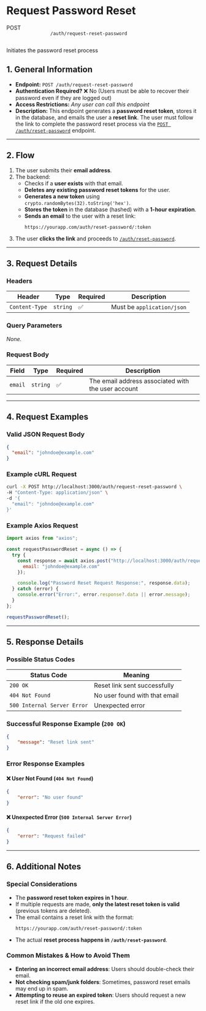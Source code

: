 # **Request Password Reset**  
<div class="route-container post">
    <div class="endpoint-main">
        <span class="endpoint-type">POST</span>
        <code class="endpoint-code">
                /auth/request-reset-password
        </code>
    </div>
    <p class="endpoint-description">Initiates the password reset process</p>
</div>


## **1. General Information**
- **Endpoint:** `POST /auth/request-reset-password`
- **Authentication Required?** ❌ No (Users must be able to recover their password even if they are logged out)
- **Access Restrictions:** _Any user can call this endpoint_
- **Description:** This endpoint generates a **password reset token**, stores it in the database, and emails the user a **reset link**. The user must follow the link to complete the password reset process via the [`POST /auth/reset-password`](#) endpoint.

---

## **2. Flow**
1. The user submits their **email address**.
2. The backend:
   - Checks if a **user exists** with that email.
   - **Deletes any existing password reset tokens** for the user.
   - **Generates a new token** using `crypto.randomBytes(32).toString('hex')`.
   - **Stores the token** in the database (hashed) with a **1-hour expiration**.
   - **Sends an email** to the user with a reset link:  
     ```
     https://yourapp.com/auth/reset-password/:token
     ```
3. The user **clicks the link** and proceeds to [`/auth/reset-password`](#).

---

## **3. Request Details**
### **Headers**  
| Header          | Type    | Required | Description |
|---------------|---------|----------|------------|
| `Content-Type` | `string` | ✅ | Must be `application/json` |

### **Query Parameters**  
_None._

### **Request Body**  
| Field | Type | Required | Description |
|-------|------|----------|------------|
| `email` | `string` | ✅ | The email address associated with the user account |

---

## **4. Request Examples**
### **Valid JSON Request Body**
```json
{
  "email": "johndoe@example.com"
}
```

### **Example cURL Request**
```sh
curl -X POST http://localhost:3000/auth/request-reset-password \
-H "Content-Type: application/json" \
-d '{
  "email": "johndoe@example.com"
}'
```

### **Example Axios Request**
```javascript
import axios from "axios";

const requestPasswordReset = async () => {
  try {
    const response = await axios.post("http://localhost:3000/auth/request-reset-password", {
      email: "johndoe@example.com"
    });

    console.log("Password Reset Request Response:", response.data);
  } catch (error) {
    console.error("Error:", error.response?.data || error.message);
  }
};

requestPasswordReset();
```

---

## **5. Response Details**
### **Possible Status Codes**
| Status Code | Meaning |
|-------------|---------|
| `200 OK` | Reset link sent successfully |
| `404 Not Found` | No user found with that email |
| `500 Internal Server Error` | Unexpected error |

### **Successful Response Example (`200 OK`)**
```json
{
    "message": "Reset link sent"
}
```

### **Error Response Examples**
#### ❌ **User Not Found (`404 Not Found`)**
```json
{
    "error": "No user found"
}
```

#### ❌ **Unexpected Error (`500 Internal Server Error`)**
```json
{
    "error": "Request failed"
}
```

---

## **6. Additional Notes**
### **Special Considerations**
- The **password reset token expires in 1 hour**.
- If multiple requests are made, **only the latest reset token is valid** (previous tokens are deleted).
- The email contains a reset link with the format:
  ```
  https://yourapp.com/auth/reset-password/:token
  ```
- The actual **reset process happens in `/auth/reset-password`**.

### **Common Mistakes & How to Avoid Them**
- **Entering an incorrect email address**: Users should double-check their email.
- **Not checking spam/junk folders**: Sometimes, password reset emails may end up in spam.
- **Attempting to reuse an expired token**: Users should request a new reset link if the old one expires.
